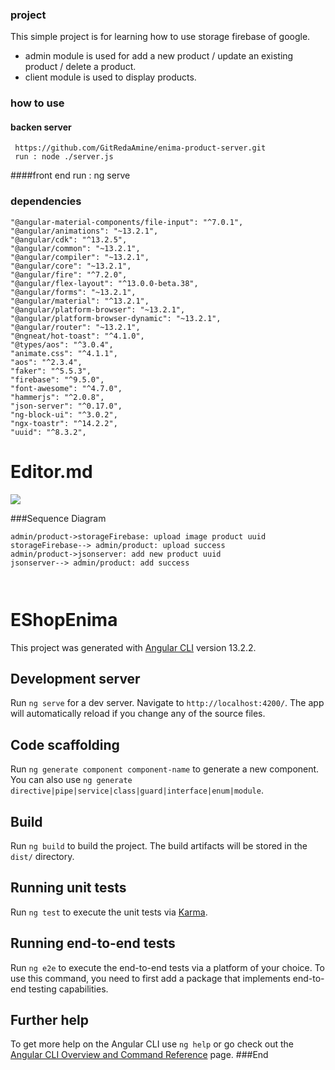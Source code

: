 
### project 
This simple project is for learning how to use storage firebase of google.
- admin module is used for add a new product / update an existing product / delete a product.
- client module is used to display products.

### how to use  
#### backen server 
     https://github.com/GitRedaAmine/enima-product-server.git
     run : node ./server.js
####front end 
    run : ng serve 

### dependencies
    "@angular-material-components/file-input": "^7.0.1",
    "@angular/animations": "~13.2.1",
    "@angular/cdk": "^13.2.5",
    "@angular/common": "~13.2.1",
    "@angular/compiler": "~13.2.1",
    "@angular/core": "~13.2.1",
    "@angular/fire": "^7.2.0",
    "@angular/flex-layout": "^13.0.0-beta.38",
    "@angular/forms": "~13.2.1",
    "@angular/material": "^13.2.1",
    "@angular/platform-browser": "~13.2.1",
    "@angular/platform-browser-dynamic": "~13.2.1",
    "@angular/router": "~13.2.1",
    "@ngneat/hot-toast": "^4.1.0",
    "@types/aos": "^3.0.4",
    "animate.css": "^4.1.1",
    "aos": "^2.3.4",
    "faker": "^5.5.3",
    "firebase": "^9.5.0",
    "font-awesome": "^4.7.0",
    "hammerjs": "^2.0.8",
    "json-server": "^0.17.0",
    "ng-block-ui": "^3.0.2",
    "ngx-toastr": "^14.2.2",
    "uuid": "^8.3.2",
 
# Editor.md

![](https://firebasestorage.googleapis.com/v0/b/rtdb-5ec40.appspot.com/o/logo%2F2393641cd32b4eb4bb7bf7e22574f240.png?alt=media&token=b12da153-3ba9-45a1-9c6d-1aeefa17e036)
 
###Sequence Diagram
                    
```seq
admin/product->storageFirebase: upload image product uuid 
storageFirebase--> admin/product: upload success 
admin/product->jsonserver: add new product uuid 
jsonserver--> admin/product: add success 

 
```


# EShopEnima

This project was generated with [Angular CLI](https://github.com/angular/angular-cli) version 13.2.2.

## Development server

Run `ng serve` for a dev server. Navigate to `http://localhost:4200/`. The app will automatically reload if you change any of the source files.

## Code scaffolding

Run `ng generate component component-name` to generate a new component. You can also use `ng generate directive|pipe|service|class|guard|interface|enum|module`.

## Build

Run `ng build` to build the project. The build artifacts will be stored in the `dist/` directory.

## Running unit tests

Run `ng test` to execute the unit tests via [Karma](https://karma-runner.github.io).

## Running end-to-end tests

Run `ng e2e` to execute the end-to-end tests via a platform of your choice. To use this command, you need to first add a package that implements end-to-end testing capabilities.

## Further help

To get more help on the Angular CLI use `ng help` or go check out the [Angular CLI Overview and Command Reference](https://angular.io/cli) page.
###End